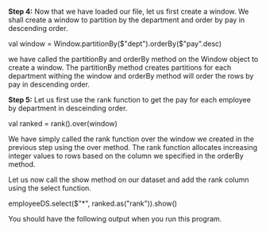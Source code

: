 

**Step 4:** Now that we have loaded our file, let us first create a window. We shall create a window to partition by the department and order by pay in descending order.

val window = Window.partitionBy($"dept").orderBy($"pay".desc)

we have called the partitionBy and orderBy method on the Window object to create a window. The partitionBy method creates partitions for each department withing the window and orderBy method will order the rows by pay in descending order.

**Step 5:** Let us first use the rank  function to get the pay for each employee by department in desceinding order. 

val ranked = rank().over(window)



We have simply called the rank function over the window we created in the previous step using the over method. The rank function allocates increasing integer values to rows based on the column we specified in the orderBy method.

Let us now call the show method on our dataset and add the rank column using the select function.

employeeDS.select($"*", ranked.as("rank")).show()

You should have the following output when you run this program.

 
